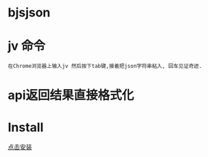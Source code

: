 # bjsjson

# jv 命令
	在Chrome浏览器上输入jv 然后按下tab键,接着把json字符串粘入, 回车见证奇迹.

# api返回结果直接格式化


# Install
<a href="https://chrome.google.com/webstore/detail/jsonbjs/elkijihmlkiopckafeadaodcaifolkjb">点击安装</a>
